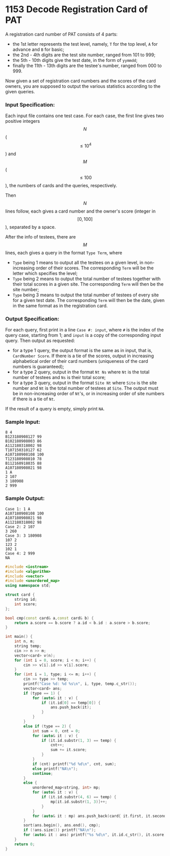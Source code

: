 # 1153 Decode Registration Card of PAT
A registration card number of PAT consists of 4 parts:

- the 1st letter represents the test level, namely, `T` for the top level, `A` for advance and `B` for basic;
- the 2nd - 4th digits are the test site number, ranged from 101 to 999;
- the 5th - 10th digits give the test date, in the form of `yymmdd`;
- finally the 11th - 13th digits are the testee's number, ranged from 000 to 999.

Now given a set of registration card numbers and the scores of the card owners, you are supposed to output the various statistics according to the given queries.

### Input Specification:

Each input file contains one test case. For each case, the first line gives two positive integers $$N$$ ($$\le 10^4$$) and $$M$$ ($$\le 100$$), the numbers of cards and the queries, respectively.

Then $$N$$ lines follow, each gives a card number and the owner's score (integer in $$[0, 100]$$), separated by a space.

After the info of testees, there are $$M$$ lines, each gives a query in the format `Type Term`, where

- `Type` being 1 means to output all the testees on a given level, in non-increasing order of their scores. The corresponding `Term` will be the letter which specifies the level;
- `Type` being 2 means to output the total number of testees together with their total scores in a given site. The corresponding `Term` will then be the site number;
- `Type` being 3 means to output the total number of testees of every site for a given test date.  The corresponding `Term` will then be the date, given in the same format as in the registration card.

### Output Specification:

For each query, first print in a line `Case #: input`, where `#` is the index of the query case, starting from 1; and `input` is a copy of the corresponding input query.  Then output as requested:

- for a type 1 query, the output format is the same as in input, that is, `CardNumber Score`.  If there is a tie of the scores, output in increasing alphabetical order of their card numbers (uniqueness of the card numbers is guaranteed);
- for a type 2 query, output in the format `Nt Ns` where `Nt` is the total number of testees and `Ns` is their total score;
- for a type 3 query, output in the format `Site Nt` where `Site` is the site number and `Nt` is the total number of testees at `Site`.  The output must be in non-increasing order of `Nt`'s, or in increasing order of site numbers if there is a tie of `Nt`.

If the result of a query is empty, simply print `NA`.

### Sample Input:
```in
8 4
B123180908127 99
B102180908003 86
A112180318002 98
T107150310127 62
A107180908108 100
T123180908010 78
B112160918035 88
A107180908021 98
1 A
2 107
3 180908
2 999
```

### Sample Output:
```out
Case 1: 1 A
A107180908108 100
A107180908021 98
A112180318002 98
Case 2: 2 107
3 260
Case 3: 3 180908
107 2
123 2
102 1
Case 4: 2 999
NA
```

```cpp
#include <iostream>
#include <algorithm>
#include <vector>
#include <unordered_map>
using namespace std;

struct card {
	string id;
	int score;
};

bool cmp(const card& a,const card& b) {
	return a.score == b.score ? a.id < b.id : a.score > b.score;
}

int main() {
	int n, m;
	string temp;
	cin >> n >> m;
	vector<card> v(n);
	for (int i = 0, score; i < n; i++) {
		cin >> v[i].id >> v[i].score;
	}
	for (int i = 1, type; i <= m; i++) {
		cin >> type >> temp;
		printf("Case %d: %d %s\n", i, type, temp.c_str());
		vector<card> ans;
		if (type == 1) {
			for (auto& it : v) {
				if (it.id[0] == temp[0]) {
					ans.push_back(it);
				}
			}
		}
		else if (type == 2) {
			int sum = 0, cnt = 0;
			for (auto& it : v) {
				if (it.id.substr(1, 3) == temp) {
					cnt++;
					sum += it.score;
				}
			}
			if (cnt) printf("%d %d\n", cnt, sum);
			else printf("NA\n");
			continue;
		}
		else {
			unordered_map<string, int> mp;
			for (auto& it : v) {
				if (it.id.substr(4, 6) == temp) {
					mp[it.id.substr(1, 3)]++;
				}
			}
			for (auto& it : mp) ans.push_back(card{ it.first, it.second });
		}
		sort(ans.begin(), ans.end(), cmp);
		if (!ans.size()) printf("NA\n");
		for (auto& it : ans) printf("%s %d\n", it.id.c_str(), it.score);
	}
	return 0;
}
```